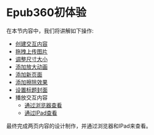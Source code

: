 # Epub360初体验


在本节内容中，我们将讲解如下操作:

* [创建交互内容](create-book.md)
* [拖拽上传图片](lesson-1/drag-drop.md)
* [调整尺寸大小](lesson-1/resize.md)
* [添加放大动画](lesson-1/zoomin.md)
* [添加新页面](lesson-1/add-page.md)
* [添加擦除效果](lesson-1/erasing.md)
* [设置标题封面](lesson-1/title-cover.md)
* 播放交互内容
  *  [通过浏览器查看](lesson-1/play-all.md)
  *  [通过IPad查看]()

最终完成两页内容的设计制作，并通过浏览器和IPad来查看。
